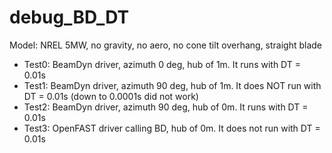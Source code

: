 # debug_BD_DT
Model: NREL 5MW, no gravity, no aero, no cone tilt overhang, straight blade
* Test0: BeamDyn driver, azimuth 0 deg, hub of 1m. It runs with DT = 0.01s
* Test1: BeamDyn driver, azimuth 90 deg, hub of 1m. It does NOT run with DT = 0.01s (down to 0.0001s did not work)
* Test2: BeamDyn driver, azimuth 90 deg, hub of 0m. It runs with DT = 0.01s
* Test3: OpenFAST driver calling BD, hub of 0m. It does not run with DT = 0.01s